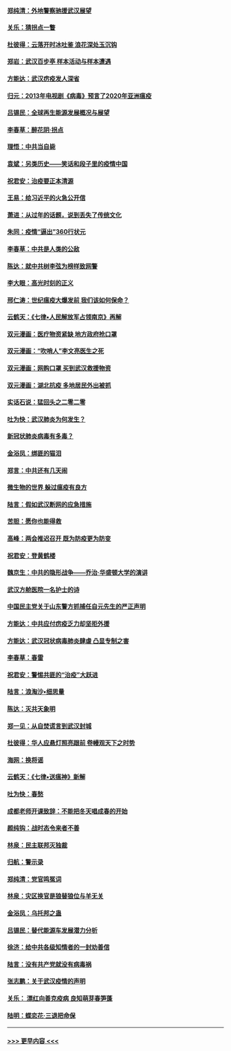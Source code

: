 #### [郑纯清：外地警察驰援武汉展望](../pages/nsc993/n11893115.md?t=02250731) 
#### [关乐：猜拐点一瞥](../pages/nsc993/n11893020.md?t=02250731) 
#### [杜彼得：云落开时冰吐鉴 浪花深处玉沉钩](../pages/nsc993/n11892107.md?t=02250731) 
#### [郑岩：武汉百步亭 样本活动与样本遭遇](../pages/nsc993/n11892310.md?t=02250731) 
#### [方能达：武汉疠疫发人深省](../pages/nsc993/n11891376.md?t=02250731) 
#### [归元：2013年电视剧《病毒》预言了2020年亚洲瘟疫](../pages/nsc993/n11891126.md?t=02250731) 
#### [吕锡民：全球再生能源发展概况与展望](../pages/nsc993/n11890613.md?t=02250731) 
#### [李春草：醉花阴·拐点](../pages/nsc993/n11890567.md?t=02250731) 
#### [理悟：中共当自毙](../pages/nsc993/n11890559.md?t=02250731) 
#### [袁斌：另类历史——笑话和段子里的疫情中国](../pages/nsc993/n11889243.md?t=02250731) 
#### [祝君安：治疫要正本清源](../pages/nsc993/n11889085.md?t=02250731) 
#### [王易：给习近平的火急公开信](../pages/nsc993/n11888225.md?t=02250731) 
#### [萧进：从过年的话题，说到丢失了传统文化](../pages/nsc993/n11887732.md?t=02250731) 
#### [朱同：疫情“逼出”360行状元](../pages/nsc993/n11887678.md?t=02250731) 
#### [李春草：中共是人类的公敌](../pages/nsc993/n11887656.md?t=02250731) 
#### [陈达：就中共树李弦为榜样致网警](../pages/nsc993/n11887625.md?t=02250731) 
#### [李大眼：高光时刻的正义](../pages/nsc993/n11887585.md?t=02250731) 
#### [邢仁涛：世纪瘟疫大爆发前 我们该如何保命？](../pages/nsc993/n11887535.md?t=02250731) 
#### [云鹤天：《七律▪人民解放军占领南京》再解](../pages/nsc993/n11887524.md?t=02250731) 
#### [双元漫画：医疗物资紧缺 地方政府抢口罩](../pages/nsc993/n11884744.md?t=02250731) 
#### [双元漫画：“吹哨人”李文亮医生之死](../pages/nsc993/n11884705.md?t=02250731) 
#### [双元漫画：网购口罩 买到武汉救援物资](../pages/nsc993/n11884670.md?t=02250731) 
#### [双元漫画：湖北抗疫 多地居民外出被抓](../pages/nsc993/n11884643.md?t=02250731) 
#### [实话石说：猛回头之二零二零](../pages/nsc993/n11883968.md?t=02250731) 
#### [吐为快：武汉肺炎为何发生？](../pages/nsc993/n11882180.md?t=02250731) 
#### [新冠状肺炎病毒有多毒？](../pages/nsc993/n11881790.md?t=02250731) 
#### [金浴凤：绑匪的猫泪](../pages/nsc993/n11880664.md?t=02250731) 
#### [郑言：中共还有几天闹](../pages/nsc993/n11880645.md?t=02250731) 
#### [微生物的世界 躲过瘟疫有良方](../pages/nsc993/n11880492.md?t=02250731) 
#### [陆言：假如武汉断网的应急措施](../pages/nsc993/n11880619.md?t=02250731) 
#### [苦胆：愿你也能得救](../pages/nsc993/n11880601.md?t=02250731) 
#### [高峰：两会推迟召开  既为防疫更为防变](../pages/nsc993/n11879977.md?t=02250731) 
#### [祝君安：登黄鹤楼](../pages/nsc993/n11880583.md?t=02250731) 
#### [魏京生：中共的隐形战争——乔治‧华盛顿大学的演讲](../pages/nsc993/n11879765.md?t=02250731) 
#### [武汉方舱医院一名护士的诗](../pages/nsc993/n11878480.md?t=02250731) 
#### [中国民主党关于山东警方抓捕任自元先生的严正声明](../pages/nsc993/n11877506.md?t=02250731) 
#### [方能达：中共应付疠疫乏力却坚拒外援](../pages/nsc993/n11877497.md?t=02250731) 
#### [方能达：武汉冠状病毒肺炎肆虐 凸显专制之害](../pages/nsc993/n11877475.md?t=02250731) 
#### [李春草：春雷](../pages/nsc993/n11876287.md?t=02250731) 
#### [祝君安：警惕共匪的“治疫”大跃进](../pages/nsc993/n11876084.md?t=02250731) 
#### [陆言：浪淘沙•细思量](../pages/nsc993/n11876071.md?t=02250731) 
#### [陈达：灭共天象明](../pages/nsc993/n11876063.md?t=02250731) 
#### [郑一见：从自焚谎言到武汉封城](../pages/nsc993/n11875621.md?t=02250731) 
#### [杜彼得：华人应悬灯照亮跟前 卷幔观天下之时势](../pages/nsc993/n11874822.md?t=02250731) 
#### [海网：换将谣](../pages/nsc993/n11873712.md?t=02250731) 
#### [云鹤天：《七律▪送瘟神》新解](../pages/nsc993/n11873598.md?t=02250731) 
#### [吐为快：春愁](../pages/nsc993/n11872801.md?t=02250731) 
#### [成都老师开课致辞：不能把冬天唱成春的开始](../pages/nsc993/n11872653.md?t=02250731) 
#### [颜纯钩：战时态令来者不善](../pages/nsc993/n11872011.md?t=02250731) 
#### [林泉：民主联邦灭独裁](../pages/nsc993/n11870998.md?t=02250731) 
#### [归航：警示录](../pages/nsc993/n11870963.md?t=02250731) 
#### [郑纯清：党官鸣冤词](../pages/nsc993/n11870938.md?t=02250731) 
#### [林泉：灾区换官是狼替狼位与羊无关](../pages/nsc993/n11870896.md?t=02250731) 
#### [金浴凤：乌托邦之蛊](../pages/nsc993/n11870879.md?t=02250731) 
#### [吕锡民：替代能源车发展潜力分析](../pages/nsc993/n11870656.md?t=02250731) 
#### [徐济：给中共各级知情者的一封劝善信](../pages/nsc993/n11868561.md?t=02250731) 
#### [陆言：没有共产党就没有病毒祸](../pages/nsc993/n11868232.md?t=02250731) 
#### [张志鹏：关于武汉疫情的声明](../pages/nsc993/n11867182.md?t=02250731) 
#### [关乐： 漂红向善克疫病 良知萌芽春笋蓬](../pages/nsc993/n11865710.md?t=02250731) 
#### [陆明：蝶恋花‧三退把命保](../pages/nsc993/n11865673.md?t=02250731) 

----
#### [ >>> 更早内容 <<< ](../indexes/nsc993-earlier.md)
